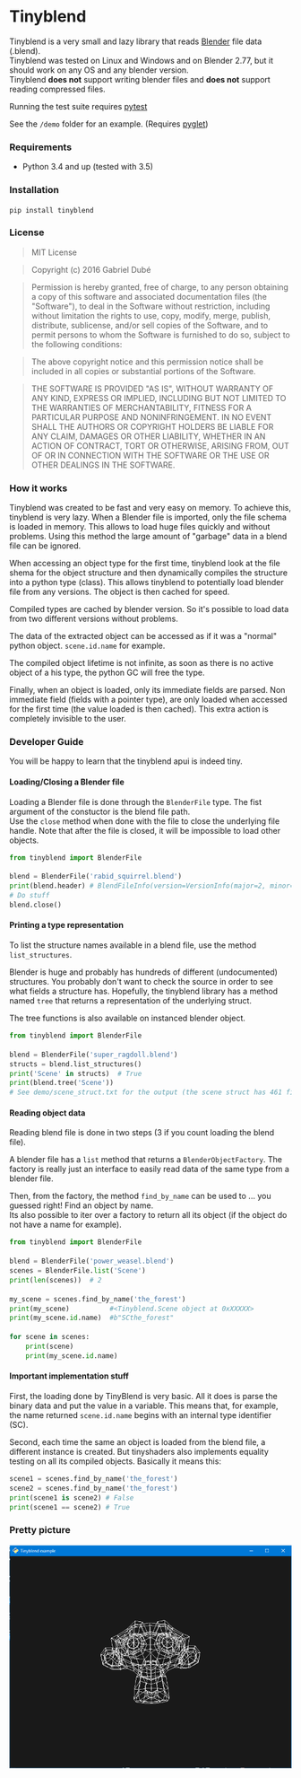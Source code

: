 # Tinyblend

Tinyblend is a very small and lazy library that reads [Blender](https://www.blender.org/) file data (.blend).  
Tinyblend was tested on Linux and Windows and on Blender 2.77, but it should work on any OS and any blender version.  
Tinyblend **does not** support writing blender files and **does not** support reading compressed files.  

Running the test suite requires [pytest](http://doc.pytest.org/en/latest/)

See the `/demo` folder for an example. (Requires [pyglet](https://bitbucket.org/pyglet/pyglet/wiki/Home))

### Requirements

* Python 3.4 and up (tested with 3.5)

### Installation

`pip install tinyblend`

### License

>MIT License

>Copyright (c) 2016 Gabriel Dubé

>Permission is hereby granted, free of charge, to any person obtaining a copy
of this software and associated documentation files (the "Software"), to deal
in the Software without restriction, including without limitation the rights
to use, copy, modify, merge, publish, distribute, sublicense, and/or sell
copies of the Software, and to permit persons to whom the Software is
furnished to do so, subject to the following conditions:

>The above copyright notice and this permission notice shall be included in all
copies or substantial portions of the Software.

>THE SOFTWARE IS PROVIDED "AS IS", WITHOUT WARRANTY OF ANY KIND, EXPRESS OR
IMPLIED, INCLUDING BUT NOT LIMITED TO THE WARRANTIES OF MERCHANTABILITY,
FITNESS FOR A PARTICULAR PURPOSE AND NONINFRINGEMENT. IN NO EVENT SHALL THE
AUTHORS OR COPYRIGHT HOLDERS BE LIABLE FOR ANY CLAIM, DAMAGES OR OTHER
LIABILITY, WHETHER IN AN ACTION OF CONTRACT, TORT OR OTHERWISE, ARISING FROM,
OUT OF OR IN CONNECTION WITH THE SOFTWARE OR THE USE OR OTHER DEALINGS IN THE
SOFTWARE.


### How it works

Tinyblend was created to be fast and very easy on memory. To achieve this, tinyblend is very lazy. When a Blender file is imported,
only the file schema is loaded in memory. This allows to load huge files quickly and without problems. Using this method the large amount
of "garbage" data in a blend file can be ignored.

When accessing an object type for the first time, tinyblend look at the file shema for the object structure and then dynamically compiles
the structure into a python type (class). This allows tinyblend to potentially load blender file from any versions. The object is then cached for speed.

Compiled types are cached by blender version. So it's possible to load data from two different versions without problems.

The data of the extracted object can be accessed as if it was a "normal" python object. `scene.id.name` for example.

The compiled object lifetime is not infinite, as soon as there is no active object of a his type, the python GC will free the type.

Finally, when an object is loaded, only its immediate fields are parsed. Non immediate field (fields with a pointer type), are only loaded
when accessed for the first time (the value loaded is then cached). This extra action is completely invisible to the user.

### Developer Guide

You will be happy to learn that the tinyblend apui is indeed tiny.

#### Loading/Closing a Blender file

Loading a Blender file is done through the `BlenderFile` type. The fist argument of the constuctor is the blend file path.  
Use the `close` method when done with the file to close the underlying file handle. Note that after the file is closed, it will be
impossible to load other objects.

```python
from tinyblend import BlenderFile

blend = BlenderFile('rabid_squirrel.blend')
print(blend.header) # BlendFileInfo(version=VersionInfo(major=2, minor=7, rev=7), arch=<Arch.X64: 'Q'>, endian=<Endian.Little: '<'>)
# Do stuff
blend.close()

```

#### Printing a type representation

To list the structure names available in a blend file, use the method `list_structures`.

Blender is huge and probably has hundreds of different (undocumented) structures. You probably don't want to check the source
in order to see what fields a structure has. Hopefully, the tinyblend library has a method named `tree` that returns a representation
of the underlying struct.

The tree functions is also available on instanced blender object.

```python
from tinyblend import BlenderFile

blend = BlenderFile('super_ragdoll.blend')
structs = blend.list_structures()
print('Scene' in structs)  # True
print(blend.tree('Scene'))
# See demo/scene_struct.txt for the output (the scene struct has 461 fields)
```

#### Reading object data

Reading blend file is done in two steps (3 if you count loading the blend file).  

A blender file has a `list` method that returns a `BlenderObjectFactory`. The factory is really just an interface
to easily read data of the same type from a blender file.

Then, from the factory, the method `find_by_name` can be used to ... you guessed right! Find an object by name.  
Its also possible to iter over a factory to return all its object (if the object do not have a name for example).

```python
from tinyblend import BlenderFile

blend = BlenderFile('power_weasel.blend')
scenes = BlenderFile.list('Scene')
print(len(scenes))  # 2

my_scene = scenes.find_by_name('the_forest')
print(my_scene)          #<Tinyblend.Scene object at 0xXXXXX>
print(my_scene.id.name)  #b"SCthe_forest"

for scene in scenes:
    print(scene)
    print(my_scene.id.name)

```

#### Important implementation stuff

First, the loading done by TinyBlend is very basic. All it does is parse the binary data and put the value in a variable. This means that,
for example, the name returned `scene.id.name` begins with an internal type identifier (SC).

Second, each time the same an object is loaded from the blend file, a different instance is created. But tinyshaders also implements equality
testing on all its compiled objects. Basically it means this:

```python
scene1 = scenes.find_by_name('the_forest')
scene2 = scenes.find_by_name('the_forest')
print(scene1 is scene2) # False
print(scene1 == scene2) # True
```

### Pretty picture

![Alt text](/demo/img.PNG "Image")  
